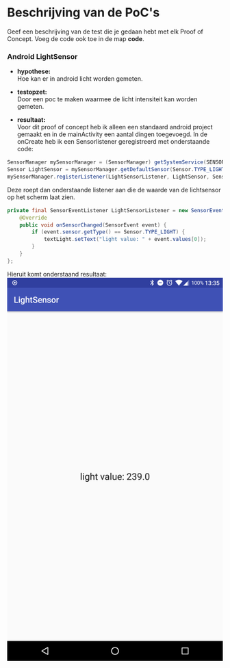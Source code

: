 # Beschrijving van de PoC's


Geef een beschrijving van de test die je gedaan hebt met elk Proof of Concept. Voeg 
 de code ook toe in de map **code**.
 
### Android LightSensor

* **hypothese:**  
Hoe kan er in android licht worden gemeten. 

* **testopzet:**  
Door een poc te maken waarmee de licht intensiteit kan worden gemeten.  
 
* **resultaat:**  
Voor dit proof of concept heb ik alleen een standaard android project gemaakt en in de mainActivity een aantal dingen toegevoegd. 
In de onCreate heb ik een Sensorlistener geregistreerd met onderstaande code:
```java
SensorManager mySensorManager = (SensorManager) getSystemService(SENSOR_SERVICE);
Sensor LightSensor = mySensorManager.getDefaultSensor(Sensor.TYPE_LIGHT);
mySensorManager.registerListener(LightSensorListener, LightSensor, SensorManager.SENSOR_DELAY_NORMAL);
```
Deze roept dan onderstaande listener aan die de waarde van de lichtsensor op het scherm laat zien.
```java
private final SensorEventListener LightSensorListener = new SensorEventListener() {
    @Override
    public void onSensorChanged(SensorEvent event) {
        if (event.sensor.getType() == Sensor.TYPE_LIGHT) {
            textLight.setText("light value: " + event.values[0]);
        }
    }
};
```
Hieruit komt onderstaand resultaat:
![LightSensor](Screenshot_20171206-133557.png)

 